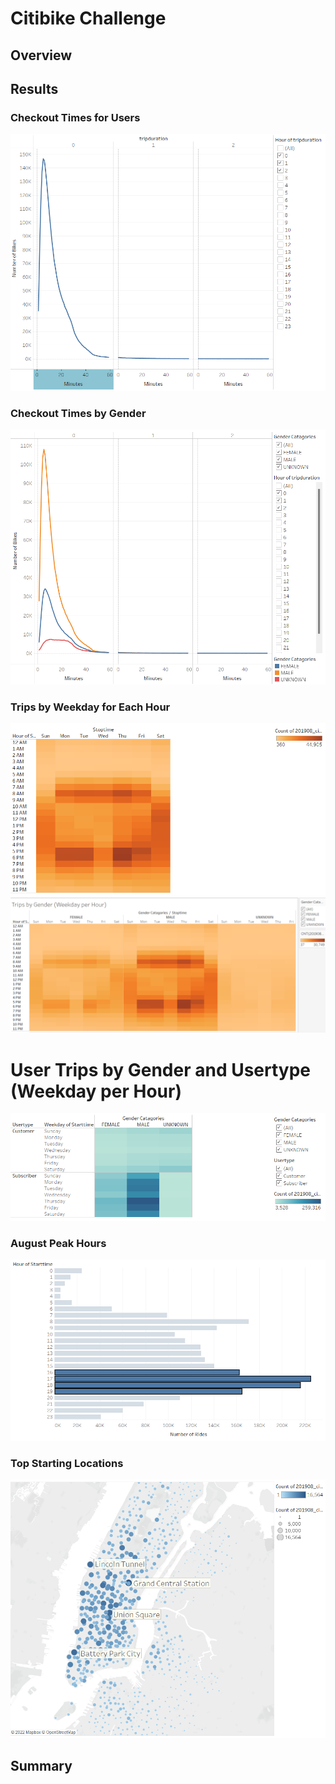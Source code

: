# Citibike Challenge
## Overview
## Results
### Checkout Times for Users
![image](https://github.com/awill1786/bikesharing/blob/main/Resources/Checkout%20Times%20for%20Users.png?raw=true)
### Checkout Times by Gender
![image](https://github.com/awill1786/bikesharing/blob/main/Resources/Checkout%20Times%20by%20Gender.png?raw=true)
### Trips by Weekday for Each Hour
![image](https://github.com/awill1786/bikesharing/blob/main/Resources/Trips%20by%20Weekday%20for%20Each%20Hour.png?raw=true)
![image](https://github.com/awill1786/bikesharing/blob/main/Resources/Trips%20by%20Gender%20(Weekday%20per%20Hour).png?raw=true)
# User Trips by Gender and Usertype (Weekday per Hour)
![image](https://github.com/awill1786/bikesharing/blob/main/Resources/User%20Trips%20by%20Gender%20and%20Usertype%20(Weekday%20per%20Hour).png?raw=true)
### August Peak Hours
![image](https://github.com/awill1786/bikesharing/blob/main/Resources/August%20Peak%20Hours.png?raw=true)
### Top Starting Locations
![image](https://github.com/awill1786/bikesharing/blob/main/Resources/Top%20Starting%20Locations.png?raw=true)

## Summary
